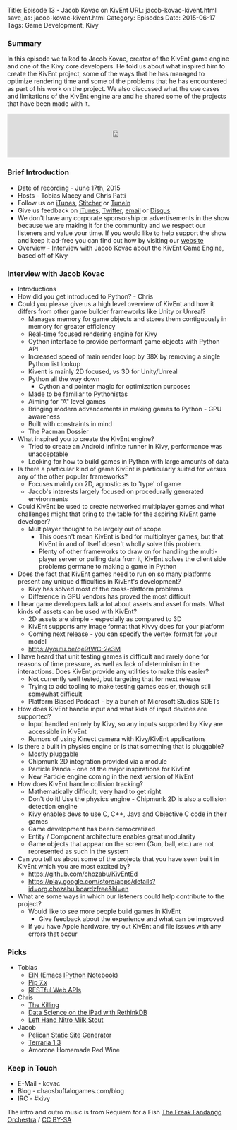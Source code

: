 Title: Episode 13 - Jacob Kovac on KivEnt
URL: jacob-kovac-kivent.html
save_as: jacob-kovac-kivent.html
Category: Episodes
Date: 2015-06-17
Tags: Game Development, Kivy

### Summary
In this episode we talked to Jacob Kovac, creator of the KivEnt game engine and one of the Kivy core developers. He told us about what inspired him to create the KivEnt project, some of the ways that he has managed to optimize rendering time and some of the problems that he has encountered as part of his work on the project. We also discussed what the use cases and limitations of the KivEnt engine are and he shared some of the projects that have been made with it.

<iframe id="audio_iframe" src="http://www.podbean.com/media/player/sztiw-571853?from=wp&skin=103&postId=5707859&download=1&share=1&fonts=Helvetica&auto=0" height="100" width="100%" frameborder="0" scrolling="no" data-name="pb-iframe-player"></iframe>

### Brief Introduction
*  Date of recording - June 17th, 2015
*  Hosts - Tobias Macey and Chris Patti
*  Follow us on [iTunes](https://itunes.apple.com/us/podcast/podcast.-init/id981834425?mt=2&uo=6&at=&ct=), [Stitcher](http://www.stitcher.com/s?fid=64838&refid=stpr) or [TuneIn](http://tunein.com/radio/Podcast\_\_init\_\_-p726240/)
*  Give us feedback on [iTunes](https://itunes.apple.com/us/podcast/podcast.-init/id981834425?mt=2&uo=6&at=&ct=), [Twitter](https://twitter.com/Podcast\_\_init\_\_), [email](mailto:hosts@podcastinit.com) or [Disqus](http://podcastinit.com)
*  We don't have any corporate sponsorship or advertisements in the show because we are making it for the community and we respect our listeners and value your time. If you would like to help support the show and keep it ad-free you can find out how by visiting our [website](http://podcastinit.com/our-plans-for-your-donations.html)
*  Overview - Interview with Jacob Kovac about the KivEnt Game Engine, based off of Kivy

### Interview with Jacob Kovac
*  Introductions
*  How did you get introduced to Python? - Chris
*  Could you please give us a high level overview of KivEnt and how it differs from other game builder frameworks like Unity or Unreal?
    *  Manages memory for game objects and stores them contiguously in memory for greater efficiency
    *  Real-time focused rendering engine for Kivy
    *  Cython interface to provide performant game objects with Python API
    *  Increased speed of main render loop by 38X by removing a single Python list lookup
    *  Kivent is mainly 2D focused, vs 3D for Unity/Unreal
    *  Python all the way down
        *  Cython and pointer magic for optimization purposes
    *  Made to be familiar to Pythonistas
    *  Aiming for "A" level games
    *  Bringing modern advancements in making games to Python - GPU awareness
    * Built with constraints in mind
    * The Pacman Dossier
*  What inspired you to create the KivEnt engine?
    *  Tried to create an Android infinite runner in Kivy, performance was unacceptable
    *  Looking for how to build games in Python with large amounts of data
*  Is there a particular kind of game KivEnt is particularly suited for versus any of the other popular frameworks?
    *  Focuses mainly on 2D, agnostic as to 'type' of game
    *  Jacob's interests largely focused on procedurally generated environments
*  Could KivEnt be used to create networked multiplayer games and what challenges might that bring to the table for the aspiring KivEnt game developer?
    *  Multiplayer thought to be largely out of scope
        *  This doesn't mean KivEnt is bad for multiplayer games, but that KivEnt in and of itself doesn't wholly solve this problem.
        *  Plenty of other frameworks to draw on for handling the multi-player server or pulling data from it, KivEnt solves the client side problems germane to making a game in Python
*  Does the fact that KivEnt games need to run on so many platforms present any unique difficulties in KivEnt's development?
    *  Kivy has solved most of the cross-platform problems
    *  Difference in GPU vendors has proved the most difficult
*  I hear game developers talk a lot about assets and asset formats. What kinds of assets can be used with KivEnt?
    *  2D assets are simple - especially as compared to 3D
    *  KivEnt supports any image format that Kivvy does for your platform
    *  Coming next release - you can specify the vertex format for your model
    *  https://youtu.be/qe9fWC-2e3M
*  I have heard that unit testing games is difficult and rarely done for reasons of time pressure, as well as lack of determinism in the interactions. Does KivEnt provide any utilities to make this easier?
    *  Not currently well tested, but targeting that for next release
    *  Trying to add tooling to make testing games easier, though still somewhat difficult
    *  Platform Biased Podcast - by a bunch of Microsoft Studios SDETs
*  How does KivEnt handle input and what kids of input devices are supported?
    *  Input handled entirely by Kivy, so any inputs supported by Kivy are accessible in KivEnt
    *  Rumors of using Kinect camera with Kivy/KivEnt applications
* Is there a built in physics engine or is that something that is pluggable?
    *  Mostly pluggable
    *  Chipmunk 2D integration provided via a module
    *  Particle Panda - one of the major inspirations for KivEnt
    *  New Particle engine coming in the next version of KivEnt
* How does KivEnt handle collision tracking?
    *  Mathematically difficult, very hard to get right
    *  Don't do it! Use the physics engine - Chipmunk 2D is also a collision detection engine
    *  Kivy enables devs to use C, C++, Java and Objective C code in their games
    *  Game development has been democratized
    *  Entity / Component architecture enables great modularity
    *  Game objects that appear on the screen (Gun, ball, etc.) are not represented as such in the system
* Can you tell us about some of the projects that you have seen built in KivEnt which you are most excited by?
    *  https://github.com/chozabu/KivEntEd
    *  https://play.google.com/store/apps/details?id=org.chozabu.boardzfree&hl=en
* What are some ways in which our listeners could help contribute to the project?
    *  Would like to see more people build games in KivEnt
        *  Give feedback about the experience and what can be improved
    *  If you have Apple hardware, try out KivEnt and file issues with any errors that occur

### Picks
*  Tobias
    *  [EIN (Emacs IPython Notebook)](https://github.com/tkf/emacs-ipython-notebook)
    *  [Pip 7.x](https://pip.pypa.io/en/latest/news.html)
    *  [RESTful Web APIs](http://www.tkqlhce.com/click-7841235-11260198-1430755877000?url=http%3A%2F%2Fshop.oreilly.com%2Fproduct%2F0636920028468.*do%3Fcmp%3Daf-webplatform-books-videos-product\_cj\_9781449358068\_%2525zp&cjsku=0636920028468*)
*  Chris
    *  [The Killing](http://www.imdb.com/title/tt1637727/)
    *  [Data Science on the iPad with RethinkDB](http://rethinkdb.com/blog/pythonista/)
    *  [Left Hand Nitro Milk Stout](http://lefthandbrewing.com/beers/milk-stout-nitro/)
*  Jacob
    *  [Pelican Static Site Generator](http://getpelican.com)
    *  [Terraria 1.3](https://terraria.org/)
    *  Amorone Homemade Red Wine

### Keep in Touch
*  E-Mail - kovac
*  Blog - chaosbuffalogames.com/blog
*  IRC - \#kivy

The intro and outro music is from Requiem for a Fish [The Freak Fandango Orchestra](http://freemusicarchive.org/music/The\_Freak\_Fandango\_Orchestra/) / [CC BY-SA](http://creativecommons.org/licenses/by-sa/3.0/)
